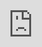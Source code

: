 # Responsive Video

{{< featured type="Mixin" name="responsive-video" >}}
This mixin helps you create responsive containing elements with fixed aspect ratio that you define. This is especially useful when you embed videos from youtube or similar sources.

{{< hint info >}}
**Important:** Any direct child element you put inside the responsive video containers will be positioned `absolute` and take up as much space as the containing element. So, **do not put more than one direct child element** into the responsive video containers.
{{< /hint >}}

{{< /featured >}}

## Arguments

{{< arguments/table footnote="The value you pass can be with or without the quotation marks." >}}
    {{< arguments/row name="$ratio" type="string, number" description="Accepts only one arguments. It can be `number` or `string` type. The value must be formatted something like this: `16/9`, `4/3`, `1/1` based on the ratio of the video that you want to embed. Default ratio value is set to `16/9`." >}}
{{< /arguments/table >}}

## Examples

{{< highlightwrap class="example">}}
Let try calling it without passing an argument. Remember that the default `$ratio` value is set to `16/9`.
{{< highlight html >}}
<div class="responsive-video">
    <iframe src="https://www.youtube.com/embed/JBc6JiRlsOU" frameborder="0" allow="accelerometer; autoplay; encrypted-media; gyroscope; picture-in-picture" allowfullscreen></iframe>
</div>
{{< /highlight >}}
{{< highlight scss >}}
.responsive-video{
    @include gls-responsive-video;
}
{{< /highlight >}}
{{< highlight css >}}
//CSS Output
.responsive-video {
    position: relative;
    padding-top: 56.25%;
}
.responsive-video > * {
    width: 100%;
    height: 100%;
    position: absolute;
    top: 0;
    right: 0;
    bottom: 0;
    left: 0;
}
{{< /highlight >}}
<style>
.responsive-video.example01 {
    position: relative;
    padding-top: 56.25%;
    margin-bottom: 16px;
    border-radius: 3px;
    overflow: hidden;
}
.responsive-video > * {
    width: 100%;
    height: 100%;
    position: absolute;
    top: 0;
    right: 0;
    bottom: 0;
    left: 0;
}
</style>
<div class="responsive-video example01">
    <iframe src="https://www.youtube.com/embed/JBc6JiRlsOU" frameborder="0" allow="accelerometer; autoplay; encrypted-media; gyroscope; picture-in-picture" allowfullscreen></iframe>
</div>

Try to resize the browser screen to see the result.

{{< /highlightwrap >}}

{{< highlightwrap class="example">}}
Now, let's try with a video clip that has 4/3 aspect ratio and pass the related value for `$ratio` argument. Comes from the loving voice of **Anna German**.
{{< highlight html >}}
<div class="responsive-video">
    <iframe src="https://www.youtube.com/embed/KYaCmvyK50Q" frameborder="0" allow="accelerometer; autoplay; encrypted-media; gyroscope; picture-in-picture" allowfullscreen></iframe>
</div>
{{< /highlight >}}
{{< highlight scss >}}
.responsive-video{
    @include gls-responsive-video(4/3);
}
{{< /highlight >}}
{{< highlight css >}}
//CSS Output
.responsive-video {
    position: relative;
    padding-top: 75%;
}
.responsive-video > * {
    width: 100%;
    height: 100%;
    position: absolute;
    top: 0;
    right: 0;
    bottom: 0;
    left: 0;
}
{{< /highlight >}}
<style>
.responsive-video.example02 {
    position: relative;
    padding-top: 75%;
    margin-bottom: 16px;
    border-radius: 3px;
    overflow: hidden;
}
</style>
<div class="responsive-video example02">
<iframe width="560" height="315" src="https://www.youtube.com/embed/KYaCmvyK50Q" frameborder="0" allow="accelerometer; autoplay; encrypted-media; gyroscope; picture-in-picture" allowfullscreen></iframe>
</div>
{{< /highlightwrap >}}

{{< highlightwrap class="example">}}
Now, let's pass a string value.
{{< highlight html >}}
<div class="responsive-video">
    <iframe src="https://www.youtube.com/embed/fiyABGQnF5A" frameborder="0" allow="accelerometer; autoplay; encrypted-media; gyroscope; picture-in-picture" allowfullscreen></iframe>
</div>
{{< /highlight >}}
{{< highlight scss >}}
.responsive-video{
    @include gls-responsive-video("16/9");
}
{{< /highlight >}}
{{< highlight css >}}
//CSS Output
.responsive-video {
    position: relative;
    padding-top: 56.25%;
}
.responsive-video > * {
    width: 100%;
    height: 100%;
    position: absolute;
    top: 0;
    right: 0;
    bottom: 0;
    left: 0;
}
{{< /highlight >}}
<style>
.responsive-video.example03 {
    position: relative;
    padding-top: 56.25%;
    margin-bottom: 16px;
    border-radius: 3px;
    overflow: hidden;
}
</style>
<div class="responsive-video example03">
<iframe src="https://www.youtube.com/embed/fiyABGQnF5A" frameborder="0" allow="accelerometer; autoplay; encrypted-media; gyroscope; picture-in-picture" allowfullscreen></iframe>
</div>
{{< /highlightwrap >}}